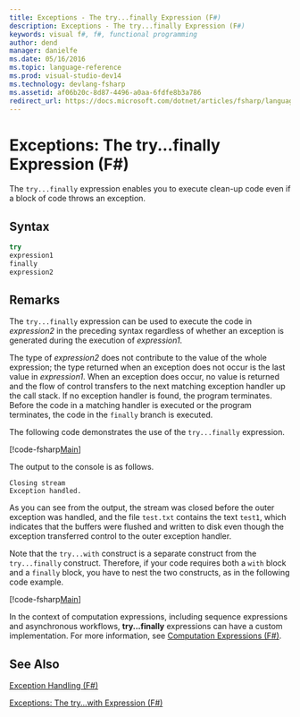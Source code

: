 ```yaml
---
title: Exceptions - The try...finally Expression (F#)
description: Exceptions - The try...finally Expression (F#)
keywords: visual f#, f#, functional programming
author: dend
manager: danielfe
ms.date: 05/16/2016
ms.topic: language-reference
ms.prod: visual-studio-dev14
ms.technology: devlang-fsharp
ms.assetid: af06b20c-8d87-4496-a0aa-6fdfe8b3a786
redirect_url: https://docs.microsoft.com/dotnet/articles/fsharp/language-reference/exception-handling/the-try-finally-expression 
---
```


# Exceptions: The try...finally Expression (F#)

The `try...finally` expression enables you to execute clean-up code even if a block of code throws an exception.


## Syntax

```fsharp
try
expression1
finally
expression2
```

## Remarks
The `try...finally` expression can be used to execute the code in *expression2* in the preceding syntax regardless of whether an exception is generated during the execution of *expression1*.

The type of *expression2* does not contribute to the value of the whole expression; the type returned when an exception does not occur is the last value in *expression1*. When an exception does occur, no value is returned and the flow of control transfers to the next matching exception handler up the call stack. If no exception handler is found, the program terminates. Before the code in a matching handler is executed or the program terminates, the code in the `finally` branch is executed.

The following code demonstrates the use of the `try...finally` expression.

[!code-fsharp[Main](snippets/fslangref2/snippet5701.fs)]

The output to the console is as follows.

```
Closing stream
Exception handled.
```

As you can see from the output, the stream was closed before the outer exception was handled, and the file `test.txt` contains the text `test1`, which indicates that the buffers were flushed and written to disk even though the exception transferred control to the outer exception handler.

Note that the `try...with` construct is a separate construct from the `try...finally` construct. Therefore, if your code requires both a `with` block and a `finally` block, you have to nest the two constructs, as in the following code example.

[!code-fsharp[Main](snippets/fslangref2/snippet5702.fs)]

In the context of computation expressions, including sequence expressions and asynchronous workflows, **try...finally** expressions can have a custom implementation. For more information, see [Computation Expressions &#40;F&#35;&#41;](Computation-Expressions-%5BFSharp%5D.md).


## See Also
[Exception Handling &#40;F&#35;&#41;](Exception-Handling-%5BFSharp%5D.md)

[Exceptions: The try...with Expression &#40;F&#35;&#41;](Exceptions-The-try...with-Expression-%5BFSharp%5D.md)